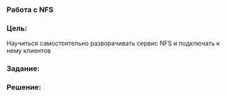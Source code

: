 ### Работа с NFS

### Цель:
Научиться самостоятельно разворачивать сервис NFS и подключать к нему клиентов

###  Задание:

### Решение:




